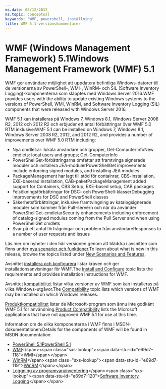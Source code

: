 ```yaml
---
ms.date: 08/12/2017
ms.topic: conceptual
keywords: 'WMF, powershell, inställning'
title: WMF 5.1-versionskommentarer
---
```


# <a name="windows-management-framework-wmf-51"></a><span data-ttu-id="e69d7-103">WMF (Windows Management Framework) 5.1</span><span class="sxs-lookup"><span data-stu-id="e69d7-103">Windows Management Framework (WMF) 5.1</span></span>

<span data-ttu-id="e69d7-104">WMF ger användare möjlighet att uppdatera befintliga Windows-datorer till de versionerna av PowerShell-, WMI-, WinRM- och SIL (Software Inventory Logging)-komponenterna som släpptes med Windows Server 2016.</span><span class="sxs-lookup"><span data-stu-id="e69d7-104">WMF provides users with the ability to update existing Windows systems to the versions of PowerShell, WMI, WinRM, and Software Inventory Logging (SIL) components that were released with Windows Server 2016.</span></span>

<span data-ttu-id="e69d7-105">WMF 5.1 kan installeras på Windows 7, Windows 8.1, Windows Server 2008 R2, 2012 och 2012 R2 och erbjuder ett antal förbättringar över WMF 5.0 RTM inklusive:</span><span class="sxs-lookup"><span data-stu-id="e69d7-105">WMF 5.1 can be installed on Windows 7, Windows 8.1, Windows Server 2008 R2, 2012, and 2012 R2, and provides a number of improvements over WMF 5.0 RTM including:</span></span>

- <span data-ttu-id="e69d7-106">Nya cmdlet:ar: lokala användare och grupper, Get-ComputerInfo</span><span class="sxs-lookup"><span data-stu-id="e69d7-106">New cmdlets: local users and groups; Get-ComputerInfo</span></span>
- <span data-ttu-id="e69d7-107">PowerShellGet-förbättringarna omfattar att framtvinga signerade moduler och installera JEA-moduler</span><span class="sxs-lookup"><span data-stu-id="e69d7-107">PowerShellGet improvements include enforcing signed modules, and installing JEA modules</span></span>
- <span data-ttu-id="e69d7-108">PackageManagement har lagt till stöd för containrar, CBS-installation, EXE-baserad installation, CAB-paket</span><span class="sxs-lookup"><span data-stu-id="e69d7-108">PackageManagement added support for Containers, CBS Setup, EXE-based setup, CAB packages</span></span>
- <span data-ttu-id="e69d7-109">Felsökningsförbättringar för DSC- och PowerShell-klasser</span><span class="sxs-lookup"><span data-stu-id="e69d7-109">Debugging improvements for DSC and PowerShell classes</span></span>
- <span data-ttu-id="e69d7-110">Säkerhetsförbättringar, inklusive framtvingning av katalogsignerade moduler som kommer från Pull-servern och när du använder PowerShellGet-cmdletar</span><span class="sxs-lookup"><span data-stu-id="e69d7-110">Security enhancements including enforcement of catalog-signed modules coming from the Pull Server and when using PowerShellGet cmdlets</span></span>
- <span data-ttu-id="e69d7-111">Svar på ett antal förfrågningar och problem från användare</span><span class="sxs-lookup"><span data-stu-id="e69d7-111">Responses to a number of user requests and issues</span></span>

<span data-ttu-id="e69d7-112">Läs mer om nyheter i den här versionen genom att bläddra i avsnitten som finns under [nya scenarier och funktioner](https://docs.microsoft.com/powershell/wmf/5.1/scenarios-features).</span><span class="sxs-lookup"><span data-stu-id="e69d7-112">To learn about what is new in this release, browse the topics listed under [New Scenarios and Features](https://docs.microsoft.com/powershell/wmf/5.1/scenarios-features).</span></span>

<span data-ttu-id="e69d7-113">Avsnittet [installera och konfigurera](https://docs.microsoft.com/powershell/wmf/5.1/install-configure) listar kraven och ger installationsanvisningar för WMF.</span><span class="sxs-lookup"><span data-stu-id="e69d7-113">The [Install and Configure](https://docs.microsoft.com/powershell/wmf/5.1/install-configure) topic lists the requirements and provides installation instructions for WMF.</span></span>

<span data-ttu-id="e69d7-114">Avsnittet [kompatibilitet](https://docs.microsoft.com/powershell/wmf/5.1/compatibility) listar vilka versioner av WMF som kan installeras på vilka Windows-utgåvor.</span><span class="sxs-lookup"><span data-stu-id="e69d7-114">The [Compatibility](https://docs.microsoft.com/powershell/wmf/5.1/compatibility) topic lists which versions of WMF may be installed on which Windows releases.</span></span>

<span data-ttu-id="e69d7-115">[Produktkompatibilitet](https://docs.microsoft.com/powershell/wmf/5.1/productincompat) listar de Microsoft-program som ännu inte godkänt WMF 5.1 för användning.</span><span class="sxs-lookup"><span data-stu-id="e69d7-115">[Product Compatibility](https://docs.microsoft.com/powershell/wmf/5.1/productincompat) lists the Microsoft applications that have not approved WMF 5.1 for use at this time.</span></span>

<span data-ttu-id="e69d7-116">Information om de olika komponenterna i WMF finns i MSDN-dokumentationen:</span><span class="sxs-lookup"><span data-stu-id="e69d7-116">Details for the components of WMF will be found in MSDN documentation:</span></span>

- [<span data-ttu-id="e69d7-117">PowerShell 5.1</span><span class="sxs-lookup"><span data-stu-id="e69d7-117">PowerShell 5.1</span></span>](https://docs.microsoft.com/powershell/)
- <span data-ttu-id="e69d7-118">[WMI](https://msdn.microsoft.com/library/jj152383(v=vs.85).aspx)</span><span class="sxs-lookup"><span data-stu-id="e69d7-118">[WMI](https://msdn.microsoft.com/library/jj152383(v=vs.85).aspx)</span></span>
- <span data-ttu-id="e69d7-119">[WinRM](https://msdn.microsoft.com/library/aa384426(v=vs.85).aspx)</span><span class="sxs-lookup"><span data-stu-id="e69d7-119">[WinRM](https://msdn.microsoft.com/library/aa384426(v=vs.85).aspx)</span></span>
- <span data-ttu-id="e69d7-120">[Loggning av programvaruinventering](https://technet.microsoft.com/library/dn383584(v=ws.11).aspx)</span><span class="sxs-lookup"><span data-stu-id="e69d7-120">[Software Inventory Logging](https://technet.microsoft.com/library/dn383584(v=ws.11).aspx)</span></span>
